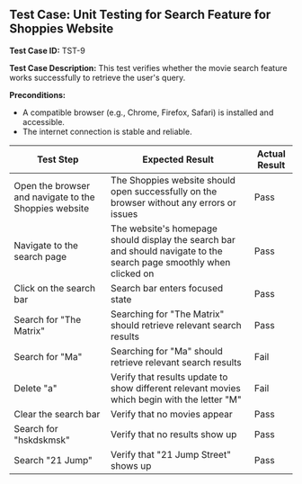 ## Test Case: Unit Testing for Search Feature for Shoppies Website

**Test Case ID:** TST-9

**Test Case Description:** This test verifies whether the movie search feature works successfully to retrieve the user's query.

**Preconditions:**
- A compatible browser (e.g., Chrome, Firefox, Safari) is installed and accessible.
- The internet connection is stable and reliable.

| Test Step                                         | Expected Result                                         | Actual Result                                         |
|---------------------------------------------------|---------------------------------------------------------|-------------------------------------------------------|
| Open the browser and navigate to the Shoppies website | The Shoppies website should open successfully on the browser without any errors or issues | Pass |
| Navigate to the search page                       | The website's homepage should display the search bar and should navigate to the search page smoothly when clicked on | Pass |
| Click on the search bar                          | Search bar enters focused state                         | Pass |
| Search for "The Matrix"                          | Searching for "The Matrix" should retrieve relevant search results | Pass |
| Search for "Ma"                                 | Searching for "Ma" should retrieve relevant search results | Fail |
| Delete "a"                                       | Verify that results update to show different relevant movies which begin with the letter "M" | Fail |
| Clear the search bar                             | Verify that no movies appear                             | Pass |
| Search for "hskdskmsk"                           | Verify that no results show up                           | Pass |
| Search "21 Jump"                                | Verify that "21 Jump Street" shows up                    | Pass |
